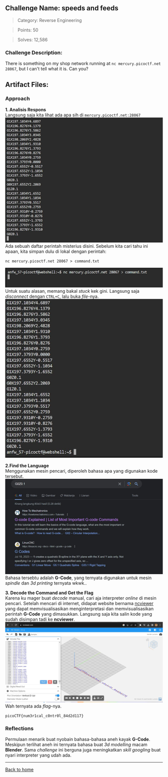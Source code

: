 ## Challenge Name: speeds and feeds
>Category: Reverse Engineering

>Points: 50

>Solves: 12,586

### Challenge Description: 

There is something on my shop network running at ```nc mercury.picoctf.net 28067```, but I can't tell what it is. Can you?


Artifact Files:
-

### Approach
**1. Analisis Respons**  
Langsung saja kita lihat ada apa sih di ```mercury.picoctf.net:28067```
![result](images/speeds%20and%20feeds-2.JPG)
Ada sebuah daftar perintah misterius disini. Sebelum kita cari tahu ini apaan, kita simpan dulu di lokal dengan perintah:
```
nc mercury.picoctf.net 28067 > command.txt
```
![hasil](images/speeds%20and%20feeds-3.JPG)
Untuk suatu alasan, memang bakal _stuck_ kek gini. Langsung saja _disconnect_ dengan ```CTRL+C```, lalu buka _file_-nya.
![file](images/speeds%20and%20feeds-4.JPG)

**2.Find the Language**  
Menggunakan mesin pencari, diperoleh bahasa apa yang digunakan kode tersebut.
![result](images/speeds%20and%20feeds-5.JPG)
Bahasa tersebtu adalah **G-Code**, yang ternyata digunakan untuk mesin _spindle_ dan _3d printing_ ternyata wkwk..

**3. Decode the Command and Get the Flag**  
Karena ku mager buat _decode_ manual, cari aja interpreter _online_ di mesin pencari. Setelah mencari di internet, didapat website bernama [ncviewer](https://ncviewer.com/) yang dapat memvisualisasikan menginterpretasi dan memvisualisasikan perintah **G-Code** yang dimasukkan. Langsung saja kita salin kode yang sudah disimpan tadi ke **ncviewer**.
![flag](images/speeds%20and%20feeds-1.JPG)
Wah ternyata ada _flag_-nya.
```
picoCTF{num3r1cal_c0ntr0l_84d2d117}
```


### Reflections
Permulaan menarik buat nyobain bahasa-bahasa aneh kayak **G-Code**. Meskipun terlihat aneh ini ternyata bahasa buat _3d modelling_ macam **Blender**. Sama _challenge_ ini berguna juga meningkatkan _skill googling_ buat nyari interpreter yang udah ada.

---
[Back to home](../Readme.md)
